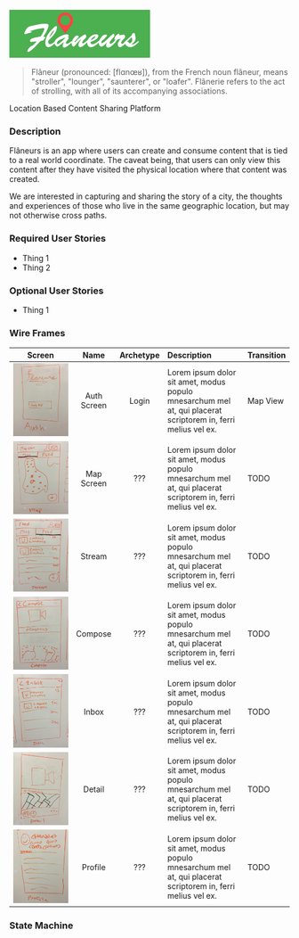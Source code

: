 ![Flan](/images/logo.png)
> Flâneur (pronounced: [flɑnœʁ]), 
> from the French noun flâneur, means "stroller", "lounger", "saunterer", or "loafer".
> Flânerie refers to the act of strolling, with all of its accompanying associations.

Location Based Content Sharing Platform

### Description
Flâneurs is an app where users can create and consume content that is tied to a real world coordinate.  The caveat being, that users can only view this content after they have visited the physical location where that content was created.

We are interested in capturing and sharing the story of a city, the thoughts and experiences of those who live in the same geographic location, but may not otherwise cross paths.  

### Required User Stories
- Thing 1
- Thing 2

### Optional User Stories
- Thing 1

### Wire Frames
| Screen  | Name | Archetype | Description | Transition |
| ------------- | :---: | :---: | :---  | :---  |
| ![auth](/wireframes/wireframe_auth.jpg) | Auth Screen | Login | Lorem ipsum dolor sit amet, modus populo mnesarchum mel at, qui placerat scriptorem in, ferri melius vel ex.  | Map View |
| ![auth](/wireframes/wireframe_map.jpg) | Map Screen | ??? | Lorem ipsum dolor sit amet, modus populo mnesarchum mel at, qui placerat scriptorem in, ferri melius vel ex.  | TODO |
| ![auth](/wireframes/wireframe_feed.jpg) | Stream | ??? | Lorem ipsum dolor sit amet, modus populo mnesarchum mel at, qui placerat scriptorem in, ferri melius vel ex.  | TODO |
| ![auth](/wireframes/wireframe_compose.jpg) | Compose | ??? | Lorem ipsum dolor sit amet, modus populo mnesarchum mel at, qui placerat scriptorem in, ferri melius vel ex.  | TODO |
| ![auth](/wireframes/wireframe_inbox.jpg) | Inbox | ??? | Lorem ipsum dolor sit amet, modus populo mnesarchum mel at, qui placerat scriptorem in, ferri melius vel ex.  | TODO |
| ![auth](/wireframes/wireframe_detail.jpg) | Detail | ??? | Lorem ipsum dolor sit amet, modus populo mnesarchum mel at, qui placerat scriptorem in, ferri melius vel ex.  | TODO |
| ![auth](/wireframes/wireframe_profile.jpg) | Profile | ??? | Lorem ipsum dolor sit amet, modus populo mnesarchum mel at, qui placerat scriptorem in, ferri melius vel ex.  | TODO |

### State Machine
